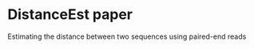 DistanceEst paper
================================================================================


Estimating the distance between two sequences using paired-end reads
